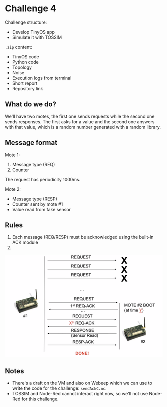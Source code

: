 # Challenge 4

Challenge structure:

* Develop TinyOS app
* Simulate it with TOSSIM

`.zip` content:

* TinyOS code
* Python code
* Topology
* Noise
* Execution logs from terminal
* Short report
* Repository link

## What do we do?

We'll have two motes, the first one sends requests while the second one sends responses. The first asks for a value and the second one answers with that value, which is a random number generated with a random library.

## Message format

Mote 1:

1. Message type (REQ)
2. Counter

The request has periodicity 1000ms.

Mote 2:

* Message type (RESP)
* Counter sent by mote #1
* Value read from fake sensor

## Rules

1. Each message (REQ/RESP) must be acknowledged using the built-in ACK module
2. 

![](assets/flow.png)

## Notes

* There's a draft on the VM and also on Webeep which we can use to write the code for the challenge: `sendAckC.nc`.
* TOSSIM and Node-Red cannot interact right now, so we'll not use Node-Red for this challenge.